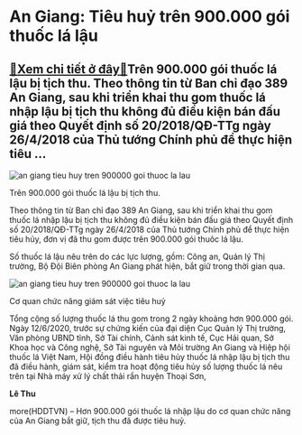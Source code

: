 An Giang: Tiêu huỷ trên 900.000 gói thuốc lá lậu
================================================

[:gift:Xem chi tiết ở đây:gift:](https://hddtvn.com/an-giang-tieu-huy-tren-900-000-goi-thuoc-la-lau/)Trên 900.000 gói thuốc lá lậu bị tịch thu. Theo thông tin từ Ban chỉ đạo 389 An Giang, sau khi triển khai thu gom thuốc lá nhập lậu bị tịch thu không đủ điều kiện bán đấu giá theo Quyết định số 20/2018/QĐ-TTg ngày 26/4/2018 của Thủ tướng Chính phủ để thực hiện tiêu …
---------------------------------------------------------------------------------------------------------------------------------------------------------------------------------------------------------------------------------------------------------------------------





![an giang tieu huy tren 900000 goi thuoc la lau](https://haiquanonline.com.vn/stores/news_dataimages/hoalt/062020/14/17/in_article/1001_hinh_1.jpg?rt=20200614182957 "An Giang: Tiêu huỷ trên 900.000 gói thuốc lá lậu")


Trên 900.000 gói thuốc lá lậu bị tịch thu.



Theo thông tin từ Ban chỉ đạo 389 An Giang, sau khi triển khai thu gom thuốc lá nhập lậu bị tịch thu không đủ điều kiện bán đấu giá theo Quyết định số 20/2018/QĐ-TTg ngày 26/4/2018 của Thủ tướng Chính phủ để thực hiện tiêu hủy, đơn vị đã thu gom được trên 900.000 gói thuôc lá lậu.


Số thuốc lá lậu nêu trên do các lực lượng, gồm: Công an, Quản lý Thị trường, Bộ Đội Biên phòng An Giang phát hiện, bắt giữ trong thời gian qua.





![an giang tieu huy tren 900000 goi thuoc la lau](https://haiquanonline.com.vn/stores/news_dataimages/hoalt/062020/14/17/in_article/0955_tieu_huy.jpg?rt=20200614182957 "An Giang: Tiêu huỷ trên 900.000 gói thuốc lá lậu")


Cơ quan chức năng giám sát việc tiêu huỷ



Tổng cộng số lượng thuốc lá thu gom trong 2 ngày khoảng hơn 900.000 gói. Ngày 12/6/2020, trước sự chứng kiến của đại diện Cục Quản lý Thị trường, Văn phòng UBND tỉnh, Sở Tài chính, Cảnh sát kinh tế, Cục Hải quan, Sở Khoa học và Công nghệ, Sở Tài nguyên và Môi trường An Giang và Hiệp hội thuốc lá Việt Nam, Hội đồng điều hành tiêu hủy thuốc lá nhập lậu bị tịch thu đã điều hành, giám sát, kiểm tra hoạt động tiêu hủy số lượng thuốc lá nêu trên tại Nhà máy xử lý chất thải rắn huyện Thoại Sơn,




**Lê Thu**



more(HDDTVN) – Hơn 900.000 gói thuốc lá nhập lậu do cơ quan chức năng của An Giang bắt giữ, tịch thu đã được tiêu huỷ.

